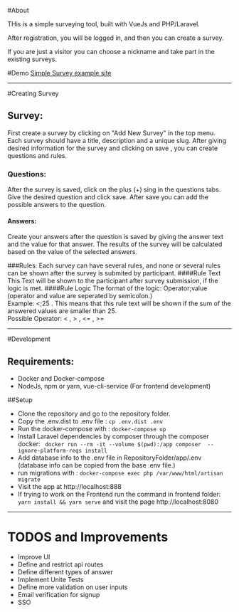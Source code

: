 #About

THis is a simple surveying tool, built with VueJs and PHP/Laravel. 

After registration, you will be logged in, and then you can create a survey.

If you are just a visitor you can choose a nickname and take part in the existing surveys.

#Demo
[Simple Survey example site](https://simplesurvey.rkis.me)

---

#Creating Survey
## Survey:
First create a survey by clicking on "Add New Survey" in the top menu.
Each survey should have a title, description and a unique slug.
After giving desired information for the survey and clicking on save , you can create questions and rules.
### Questions:
After the survey is saved, click on the plus (+) sing in the questions tabs.
Give the desired question and click save. After save you can add the possible answers to the question.
#### Answers:
Create your answers after the question is saved by giving the answer text and the value for that answer.
The results of the survey will be calculated based on the value of the selected answers.

###Rules:
Each survey can have several rules, and none or several rules can be shown after the survey is submited by participant.
####Rule Text
This Text will be shown to the participant after survey submission, if the logic is met.
####Rule Logic
The format of the logic: Operator;value (operator and value are seperated by semicolon.) <br/>Example: &lt;;25 . This means that this rule text will be shown if the sum of the answered values are smaller than 25.
<br/>Possible Operator: &lt; , &gt; , &lt;= , &gt;=


---
#Development
## Requirements:
- Docker and Docker-compose
- NodeJs, npm or yarn, vue-cli-service (For frontend development)

##Setup
- Clone the repository and go to the repository folder.
- Copy the .env.dist to .env file : ``cp .env.dist .env``
- Run the docker-compose with : ``docker-compose up``
- Install Laravel dependencies by composer through the composer docker: `` docker run --rm -it --volume $(pwd):/app composer  --ignore-platform-reqs install``
- Add database info to the .env file in RepositoryFolder/app/.env (database info can be copied from the base .env file.)
- run migrations with : ``docker-compose exec php /var/www/html/artisan migrate`` 
- Visit the app at http://localhost:888
- If trying to work on the Frontend run the command in frontend folder: ``yarn install && yarn serve`` and visit the page http://localhost:8080

---
# TODOS and Improvements
- Improve UI
- Define and restrict api routes
- Define different types of answer
- Implement Unite Tests
- Define more validation on user inputs 
- Email verification for signup
- SSO 

